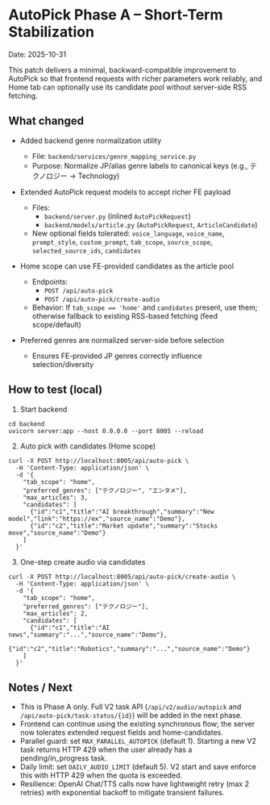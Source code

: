 # AutoPick Phase A – Short-Term Stabilization

Date: 2025-10-31

This patch delivers a minimal, backward-compatible improvement to AutoPick so
that frontend requests with richer parameters work reliably, and Home tab can
optionally use its candidate pool without server-side RSS fetching.

## What changed

- Added backend genre normalization utility
  - File: `backend/services/genre_mapping_service.py`
  - Purpose: Normalize JP/alias genre labels to canonical keys (e.g., テクノロジー → Technology)

- Extended AutoPick request models to accept richer FE payload
  - Files:
    - `backend/server.py` (inlined `AutoPickRequest`)
    - `backend/models/article.py` (`AutoPickRequest`, `ArticleCandidate`)
  - New optional fields tolerated: `voice_language`, `voice_name`, `prompt_style`,
    `custom_prompt`, `tab_scope`, `source_scope`, `selected_source_ids`, `candidates`

- Home scope can use FE-provided candidates as the article pool
  - Endpoints:
    - `POST /api/auto-pick`
    - `POST /api/auto-pick/create-audio`
  - Behavior: If `tab_scope == 'home'` and `candidates` present, use them; otherwise
    fallback to existing RSS-based fetching (feed scope/default)

- Preferred genres are normalized server-side before selection
  - Ensures FE-provided JP genres correctly influence selection/diversity

## How to test (local)

1) Start backend
```
cd backend
uvicorn server:app --host 0.0.0.0 --port 8005 --reload
```

2) Auto pick with candidates (Home scope)
```
curl -X POST http://localhost:8005/api/auto-pick \
  -H 'Content-Type: application/json' \
  -d '{
    "tab_scope": "home",
    "preferred_genres": ["テクノロジー", "エンタメ"],
    "max_articles": 3,
    "candidates": [
      {"id":"c1","title":"AI breakthrough","summary":"New model","link":"https://ex","source_name":"Demo"},
      {"id":"c2","title":"Market update","summary":"Stocks move","source_name":"Demo"}
    ]
  }'
```

3) One-step create audio via candidates
```
curl -X POST http://localhost:8005/api/auto-pick/create-audio \
  -H 'Content-Type: application/json' \
  -d '{
    "tab_scope": "home",
    "preferred_genres": ["テクノロジー"],
    "max_articles": 2,
    "candidates": [
      {"id":"c1","title":"AI news","summary":"...","source_name":"Demo"},
      {"id":"c2","title":"Robotics","summary":"...","source_name":"Demo"}
    ]
  }'
```

## Notes / Next

- This is Phase A only. Full V2 task API (`/api/v2/audio/autopick` and
  `/api/auto-pick/task-status/{id}`) will be added in the next phase.
- Frontend can continue using the existing synchronous flow; the server now
  tolerates extended request fields and home-candidates.
- Parallel guard: set `MAX_PARALLEL_AUTOPICK` (default 1). Starting a new V2 task
  returns HTTP 429 when the user already has a pending/in_progress task.
- Daily limit: set `DAILY_AUDIO_LIMIT` (default 5). V2 start and save enforce this
  with HTTP 429 when the quota is exceeded.
- Resilience: OpenAI Chat/TTS calls now have lightweight retry (max 2 retries)
  with exponential backoff to mitigate transient failures.
